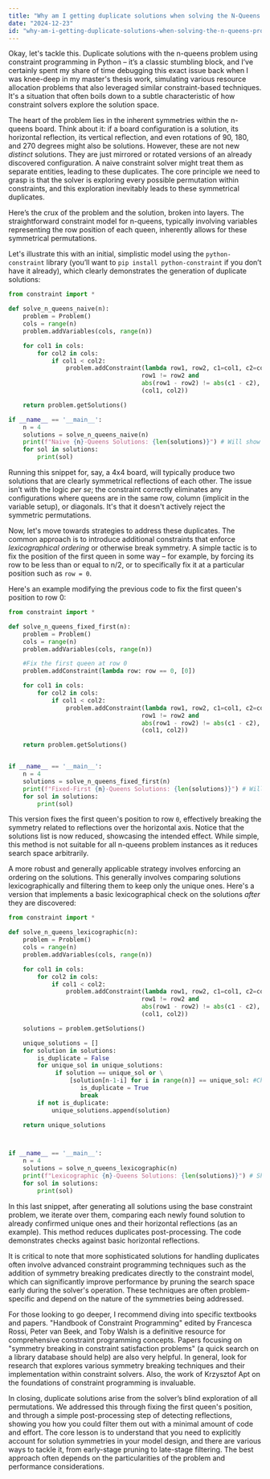 ```yaml
---
title: "Why am I getting duplicate solutions when solving the N-Queens problem using Python constraint programming?"
date: "2024-12-23"
id: "why-am-i-getting-duplicate-solutions-when-solving-the-n-queens-problem-using-python-constraint-programming"
---
```


Okay, let's tackle this. Duplicate solutions with the n-queens problem using constraint programming in Python – it’s a classic stumbling block, and I’ve certainly spent my share of time debugging this exact issue back when I was knee-deep in my master's thesis work, simulating various resource allocation problems that also leveraged similar constraint-based techniques. It's a situation that often boils down to a subtle characteristic of how constraint solvers explore the solution space.

The heart of the problem lies in the inherent symmetries within the n-queens board. Think about it: if a board configuration is a solution, its horizontal reflection, its vertical reflection, and even rotations of 90, 180, and 270 degrees might also be solutions. However, these are not new *distinct* solutions. They are just mirrored or rotated versions of an already discovered configuration. A naive constraint solver might treat them as separate entities, leading to these duplicates. The core principle we need to grasp is that the solver is exploring every possible permutation within constraints, and this exploration inevitably leads to these symmetrical duplicates.

Here’s the crux of the problem and the solution, broken into layers. The straightforward constraint model for n-queens, typically involving variables representing the row position of each queen, inherently allows for these symmetrical permutations.

Let's illustrate this with an initial, simplistic model using the `python-constraint` library (you’ll want to `pip install python-constraint` if you don’t have it already), which clearly demonstrates the generation of duplicate solutions:

```python
from constraint import *

def solve_n_queens_naive(n):
    problem = Problem()
    cols = range(n)
    problem.addVariables(cols, range(n))

    for col1 in cols:
        for col2 in cols:
            if col1 < col2:
                problem.addConstraint(lambda row1, row2, c1=col1, c2=col2:
                                     row1 != row2 and
                                     abs(row1 - row2) != abs(c1 - c2),
                                     (col1, col2))

    return problem.getSolutions()

if __name__ == '__main__':
    n = 4
    solutions = solve_n_queens_naive(n)
    print(f"Naive {n}-Queens Solutions: {len(solutions)}") # Will show 2 instead of 1 distinct solution
    for sol in solutions:
        print(sol)
```

Running this snippet for, say, a 4x4 board, will typically produce two solutions that are clearly symmetrical reflections of each other. The issue isn’t with the logic *per se*; the constraint correctly eliminates any configurations where queens are in the same row, column (implicit in the variable setup), or diagonals. It's that it doesn't actively reject the symmetric permutations.

Now, let's move towards strategies to address these duplicates. The common approach is to introduce additional constraints that enforce *lexicographical ordering* or otherwise break symmetry. A simple tactic is to fix the position of the first queen in some way – for example, by forcing its row to be less than or equal to n/2, or to specifically fix it at a particular position such as `row = 0`.

Here's an example modifying the previous code to fix the first queen's position to row 0:

```python
from constraint import *

def solve_n_queens_fixed_first(n):
    problem = Problem()
    cols = range(n)
    problem.addVariables(cols, range(n))

    #Fix the first queen at row 0
    problem.addConstraint(lambda row: row == 0, [0])

    for col1 in cols:
        for col2 in cols:
            if col1 < col2:
                problem.addConstraint(lambda row1, row2, c1=col1, c2=col2:
                                     row1 != row2 and
                                     abs(row1 - row2) != abs(c1 - c2),
                                     (col1, col2))

    return problem.getSolutions()


if __name__ == '__main__':
    n = 4
    solutions = solve_n_queens_fixed_first(n)
    print(f"Fixed-First {n}-Queens Solutions: {len(solutions)}") # Will show 1 solution
    for sol in solutions:
        print(sol)
```

This version fixes the first queen's position to row `0`, effectively breaking the symmetry related to reflections over the horizontal axis. Notice that the solutions list is now reduced, showcasing the intended effect. While simple, this method is not suitable for all n-queens problem instances as it reduces search space arbitrarily.

A more robust and generally applicable strategy involves enforcing an ordering on the solutions. This generally involves comparing solutions lexicographically and filtering them to keep only the unique ones. Here's a version that implements a basic lexicographical check on the solutions *after* they are discovered:

```python
from constraint import *

def solve_n_queens_lexicographic(n):
    problem = Problem()
    cols = range(n)
    problem.addVariables(cols, range(n))

    for col1 in cols:
        for col2 in cols:
            if col1 < col2:
                problem.addConstraint(lambda row1, row2, c1=col1, c2=col2:
                                     row1 != row2 and
                                     abs(row1 - row2) != abs(c1 - c2),
                                     (col1, col2))

    solutions = problem.getSolutions()

    unique_solutions = []
    for solution in solutions:
        is_duplicate = False
        for unique_sol in unique_solutions:
             if solution == unique_sol or \
                 [solution[n-1-i] for i in range(n)] == unique_sol: #Check for Horizontal reflection
                    is_duplicate = True
                    break
        if not is_duplicate:
            unique_solutions.append(solution)

    return unique_solutions



if __name__ == '__main__':
    n = 4
    solutions = solve_n_queens_lexicographic(n)
    print(f"Lexicographic {n}-Queens Solutions: {len(solutions)}") # Should also give 1 solution in this case
    for sol in solutions:
        print(sol)
```

In this last snippet, after generating all solutions using the base constraint problem, we iterate over them, comparing each newly found solution to already confirmed unique ones and their horizontal reflections (as an example). This method reduces duplicates post-processing. The code demonstrates checks against basic horizontal reflections.

It is critical to note that more sophisticated solutions for handling duplicates often involve advanced constraint programming techniques such as the addition of symmetry breaking predicates directly to the constraint model, which can significantly improve performance by pruning the search space early during the solver's operation. These techniques are often problem-specific and depend on the nature of the symmetries being addressed.

For those looking to go deeper, I recommend diving into specific textbooks and papers. "Handbook of Constraint Programming" edited by Francesca Rossi, Peter van Beek, and Toby Walsh is a definitive resource for comprehensive constraint programming concepts. Papers focusing on "symmetry breaking in constraint satisfaction problems" (a quick search on a library database should help) are also very helpful. In general, look for research that explores various symmetry breaking techniques and their implementation within constraint solvers. Also, the work of Krzysztof Apt on the foundations of constraint programming is invaluable.

In closing, duplicate solutions arise from the solver’s blind exploration of all permutations. We addressed this through fixing the first queen's position, and through a simple post-processing step of detecting reflections, showing you how you could filter them out with a minimal amount of code and effort. The core lesson is to understand that you need to explicitly account for solution symmetries in your model design, and there are various ways to tackle it, from early-stage pruning to late-stage filtering. The best approach often depends on the particularities of the problem and performance considerations.
